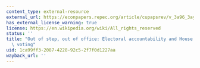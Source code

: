 ```yaml
---
content_type: external-resource
external_url: https://econpapers.repec.org/article/cupapsrev/v_3a96_3ay_3a2002_3ai_3a01_3ap_3a127-140_5f00.htm
has_external_license_warning: true
license: https://en.wikipedia.org/wiki/All_rights_reserved
status: ''
title: "Out of step, out of office: Electoral accountability and House members\u2019\
  \ voting"
uid: 1ca99ff3-2087-4228-92c5-2f7f0d1227aa
wayback_url: ''
---
```

